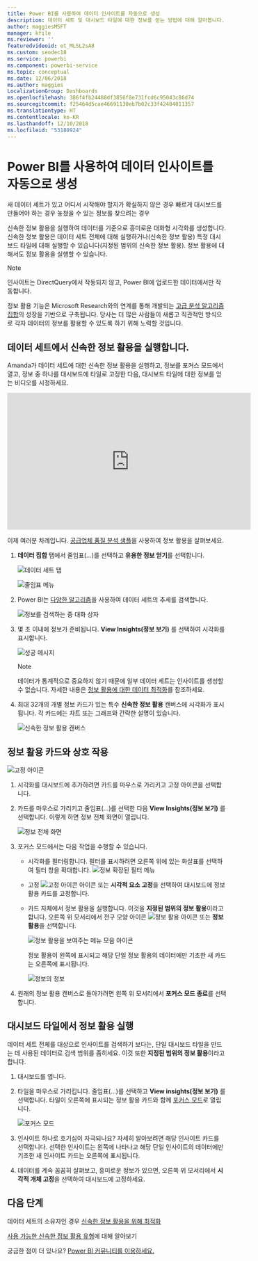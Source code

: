 ```yaml
---
title: Power BI를 사용하여 데이터 인사이트를 자동으로 생성
description: 데이터 세트 및 대시보드 타일에 대한 정보를 얻는 방법에 대해 알아봅니다.
author: maggiesMSFT
manager: kfile
ms.reviewer: ''
featuredvideoid: et_MLSL2sA8
ms.custom: seodec18
ms.service: powerbi
ms.component: powerbi-service
ms.topic: conceptual
ms.date: 12/06/2018
ms.author: maggies
LocalizationGroup: Dashboards
ms.openlocfilehash: 386f4fb24488df3856f8e731fcd6c95043c86d74
ms.sourcegitcommit: f25464d5cae46691130eb7b02c33f42404011357
ms.translationtype: HT
ms.contentlocale: ko-KR
ms.lasthandoff: 12/10/2018
ms.locfileid: "53180924"
---
```

# <a name="generate-data-insights-automatically-with-power-bi"></a>Power BI를 사용하여 데이터 인사이트를 자동으로 생성
새 데이터 세트가 있고 어디서 시작해야 할지가 확실하지 않은 경우  빠르게 대시보드를 만들어야 하는 경우  놓쳤을 수 있는 정보를 찾으려는 경우

신속한 정보 활용을 실행하여 데이터를 기준으로 흥미로운 대화형 시각화를 생성합니다. 신속한 정보 활용은 데이터 세트 전체에 대해 실행하거나(신속한 정보 활용) 특정 대시보드 타일에 대해 실행할 수 있습니다(지정된 범위의 신속한 정보 활용). 정보 활용에 대해서도 정보 활용을 실행할 수 있습니다.

> [!NOTE]
> 인사이트는 DirectQuery에서 작동되지 않고, Power BI에 업로드한 데이터에서만 작동합니다.
> 

정보 활용 기능은 Microsoft Research와의 연계를 통해 개발되는 [고급 분석 알고리즘 집합](service-insight-types.md)의 성장을 기반으로 구축됩니다. 당사는 더 많은 사람들이 새롭고 직관적인 방식으로 각자 데이터의 정보를 활용할 수 있도록 하기 위해 노력할 것입니다.

## <a name="run-quick-insights-on-a-dataset"></a>데이터 세트에서 신속한 정보 활용을 실행합니다.
Amanda가 데이터 세트에 대한 신속한 정보 활용을 실행하고, 정보를 포커스 모드에서 열고, 정보 중 하나를 대시보드에 타일로 고정한 다음, 대시보드 타일에 대한 정보를 얻는 비디오를 시청하세요.

<iframe width="560" height="315" src="https://www.youtube.com/embed/et_MLSL2sA8" frameborder="0" allowfullscreen></iframe>


이제 여러분 차례입니다. [공급업체 품질 분석 샘플](sample-supplier-quality.md)을 사용하여 정보 활용을 살펴보세요.

1. **데이터 집합** 탭에서 줄임표(...)를 선택하고 **유용한 정보 얻기**를 선택합니다.
   
    ![데이터 세트 탭](media/service-insights/power-bi-ellipses.png)
   
    ![줄임표 메뉴](media/service-insights/power-bi-tab.png)
2. Power BI는 [다양한 알고리즘](service-insight-types.md)을 사용하여 데이터 세트의 추세를 검색합니다.
   
    ![정보를 검색하는 중 대화 상자](media/service-insights/pbi_autoinsightssearching.png)
3. 몇 초 이내에 정보가 준비됩니다.  **View Insights(정보 보기)** 를 선택하여 시각화를 표시합니다.
   
    ![성공 메시지](media/service-insights/pbi_autoinsightsuccess.png)
   
    > [!NOTE]
    > 데이터가 통계적으로 중요하지 않기 때문에 일부 데이터 세트는 인사이트를 생성할 수 없습니다.  자세한 내용은 [정보 활용에 대한 데이터 최적화](service-insights-optimize.md)를 참조하세요.
   > 
    
1. 최대 32개의 개별 정보 카드가 있는 특수 **신속한 정보 활용** 캔버스에 시각화가 표시됩니다. 각 카드에는 차트 또는 그래프와 간략한 설명이 있습니다.
   
    ![신속한 정보 활용 캔버스](media/service-insights/power-bi-insights.png)

## <a name="interact-with-the-insight-cards"></a>정보 활용 카드와 상호 작용
  ![고정 아이콘](media/service-insights/pbi_hover.png)

1. 시각화를 대시보드에 추가하려면 카드를 마우스로 가리키고 고정 아이콘을 선택합니다.
2. 카드를 마우스로 가리키고 줄임표(...)를 선택한 다음 **View Insights(정보 보기)** 를 선택합니다. 이렇게 하면 정보 전체 화면이 열립니다.
   
    ![정보 전체 화면](media/service-insights/power-bi-insight-focus.png)
3. 포커스 모드에서는 다음 작업을 수행할 수 있습니다.
   
   * 시각화를 필터링합니다.  필터를 표시하려면 오른쪽 위에 있는 화살표를 선택하여 필터 창을 확대합니다.
        ![정보 확장된 필터 메뉴](media/service-insights/power-bi-insights-filter-new.png)
   * 고정 ![고정 아이콘](media/service-insights/power-bi-pin-icon.png) 아이콘 또는 **시각적 요소 고정**을 선택하여 대시보드에 정보 활용 카드를 고정합니다.
   * 카드 자체에서 정보 활용을 실행합니다. 이것을 **지정된 범위의 정보 활용**이라고 합니다. 오른쪽 위 모서리에서 전구 모양 아이콘 ![정보 활용 아이콘](media/service-insights/power-bi-bulb-icon.png) 또는 **정보 활용**을 선택합니다.
     
       ![정보 활용을 보여주는 메뉴 모음 아이콘](media/service-insights/pbi-autoinsights-tile.png)
     
     정보 활용이 왼쪽에 표시되고 해당 단일 정보 활용의 데이터에만 기초한 새 카드는 오른쪽에 표시됩니다.
     
       ![정보의 정보](media/service-insights/power-bi-insights-on-insights-new.png)
4. 원래의 정보 활용 캔버스로 돌아가려면 왼쪽 위 모서리에서 **포커스 모드 종료**를 선택합니다.

## <a name="run-insights-on-a-dashboard-tile"></a>대시보드 타일에서 정보 활용 실행
데이터 세트 전체를 대상으로 인사이트를 검색하기 보다는, 단일 대시보드 타일을 만드는 데 사용된 데이터로 검색 범위를 좁히세요. 이것 또한 **지정된 범위의 정보 활용**이라고 합니다.

1. 대시보드를 엽니다.
2. 타일을 마우스로 가리킵니다. 줄임표(...)를 선택하고 **View insights(정보 보기)** 를 선택합니다. 타일이 오른쪽에 표시되는 정보 활용 카드와 함께 [포커스 모드](service-focus-mode.md)로 열립니다.    
   
    ![포커스 모드](media/service-insights/pbi-insights-tile.png)    
4. 인사이트 하나로 호기심이 자극되나요? 자세히 알아보려면 해당 인사이트 카드를 선택합니다. 선택한 인사이트는 왼쪽에 나타나고 해당 단일 인사이트의 데이터에만 기초한 새 인사이트 카드는 오른쪽에 표시됩니다.    
6. 데이터를 계속 꼼꼼히 살펴보고, 흥미로운 정보가 있으면, 오른쪽 위 모서리에서 **시각적 개체 고정**을 선택하여 대시보드에 고정하세요.

## <a name="next-steps"></a>다음 단계
데이터 세트의 소유자인 경우 [신속한 정보 활용을 위해 최적화](service-insights-optimize.md)

[사용 가능한 신속한 정보 활용 유형](service-insight-types.md)에 대해 알아보기

궁금한 점이 더 있나요? [Power BI 커뮤니티를 이용하세요.](http://community.powerbi.com/)

